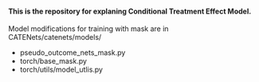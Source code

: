 #### This is the repository for explaning Conditional Treatment Effect Model. 

Model modifications for training with mask are in CATENets/catenets/models/ 
- pseudo_outcome_nets_mask.py
- torch/base_mask.py
- torch/utils/model_utlis.py
